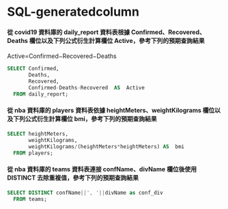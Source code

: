 # SQL-generatedcolumn
#### 從 covid19 資料庫的 daily_report 資料表根據 Confirmed、Recovered、Deaths 欄位以及下列公式衍生計算欄位 Active，參考下列的預期查詢結果
Active=Confirmed−Recovered−Deaths

```sql
SELECT Confirmed,
       Deaths,
       Recovered,
       Confirmed-Deaths-Recovered  AS  Active
  FROM daily_report;
```

#### 從 nba 資料庫的 players 資料表依據 heightMeters、weightKilograms 欄位以及下列公式衍生計算欄位 bmi，參考下列的預期查詢結果

```sql
SELECT heightMeters,
       weightKilograms,
       weightKilograms/(heightMeters*heightMeters) AS  bmi
  FROM players;
```

####  從 nba 資料庫的 teams 資料表連接 confName、divName 欄位後使用 DISTINCT 去除重複值，參考下列的預期查詢結果
```sql
SELECT DISTINCT confName||', '||divName as conf_div
  FROM teams;
```



